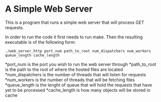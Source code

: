 A Simple Web Server
===================

This is a program that runs a simple web server that will process GET
requests.

In order to run the code it first needs to run make.  Then the resulting
executable is of the following form:

```
./web_server_http port_num path_to_root num_dispatchers num_workers queue_length cache_length
```

*port_num is the port you wish to run the web server through
*path_to_root is the path to the root of where the hosted files are located
*num_dispatchers is the number of threads that will listen for requests
*num_workers is the number of threads that will be fetching files
*queue_length is the lenght of queue that will hold the requests that have yet to be processed
*cache_length is how many objects will be stored in cache
